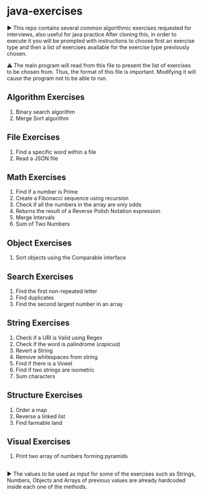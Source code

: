 # java-exercises
▶️ This repo contains several common algorithmic exercises requested for interviews, also useful for java practice
After cloning this, in order to execute it you will be prompted with instructions to choose first an exercise type and then a list of exercises available for the exercise type previously chosen.

⚠️ The main program will read from this file to present the list of exercises to be chosen from. Thus, the format of this file is important. Modifying it will cause the program not to be able to run.

## Algorithm Exercises
1. Binary search algorithm
2. Merge Sort algorithm

## File Exercises
1. Find a specific word within a file
2. Read a JSON file

## Math Exercises
1. Find if a number is Prime
2. Create a Fibonacci sequence using recursion
3. Check if all the numbers in the array are only odds
4. Returns the result of a Reverse Polish Notation expression
5. Merge Intervals
6. Sum of Two Numbers

## Object Exercises
1. Sort objects using the Comparable interface

## Search Exercises
1. Find the first non-repeated letter
2. Find duplicates
3. Find the second largest number in an array

## String Exercises
1. Check if a URl is Valid using Regex 
2. Check if the word is palindrome (_capicua_)
3. Revert a String 
4. Remove whitespaces from string 
5. Find if there is a Vowel
6. Find if two strings are isometric
7. Sum characters

## Structure Exercises
1. Order a map
2. Reverse a linked list
3. Find farmable land

## Visual Exercises
1. Print two array of numbers forming pyramids

##
▶️ The values to be used as input for some of the exercises such as Strings, Numbers, Objects and Arrays of previous values are already hardcoded inside each one of the methods.

